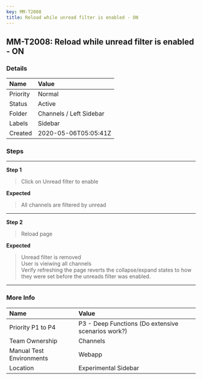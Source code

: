 ```yaml
---
key: MM-T2008
title: Reload while unread filter is enabled - ON
---
```


## MM-T2008: Reload while unread filter is enabled - ON

### Details

| Name     | Value                   |
| :------- | :---------------------- |
| Priority | Normal                  |
| Status   | Active                  |
| Folder   | Channels / Left Sidebar |
| Labels   | Sidebar                 |
| Created  | 2020-05-06T05:05:41Z    |

### Steps

<hr/>

**Step 1**

> <article>Click on Unread filter to enable</article>

**Expected**

> <article>All channels are filtered by unread</article>

<hr/>

**Step 2**

> <article>Reload page</article>

**Expected**

> <article>Unread filter is removed<br />User is vieiwing all channels <br />Verify refreshing the page reverts the collapse/expand states to how they were set before the unreads filter was enabled.</article>

<hr/>

### More Info

| Name                     | Value                                              |
| :----------------------- | :------------------------------------------------- |
| Priority P1 to P4        | P3 - Deep Functions (Do extensive scenarios work?) |
| Team Ownership           | Channels                                           |
| Manual Test Environments | Webapp                                             |
| Location                 | Experimental Sidebar                               |
